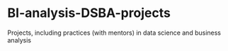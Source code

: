 # BI-analysis-DSBA-projects
Projects, including practices (with mentors) in data science and business analysis
